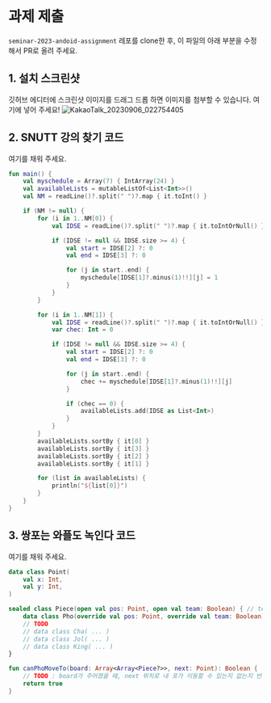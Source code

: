 # 과제 제출
`seminar-2023-andoid-assignment` 레포를 clone한 후, 이 파일의 아래 부분을 수정해서 PR로 올려 주세요.

## 1. 설치 스크린샷

깃허브 에디터에 스크린샷 이미지를 드래그 드롭 하면 이미지를 첨부할 수 있습니다. 여기에 넣어 주세요!
![KakaoTalk_20230906_022754405](https://github.com/wafflestudio/seminar-2023-android-assignment/assets/142739361/c5fe8200-10c8-4636-9ed4-35e07a7d6c03)


## 2. SNUTT 강의 찾기 코드

여기를 채워 주세요.
```kotlin
fun main() {
    val myschedule = Array(7) { IntArray(24) }
    val availableLists = mutableListOf<List<Int>>()
    val NM = readLine()?.split(" ")?.map { it.toInt() }

    if (NM != null) {
        for (i in 1..NM[0]) {
            val IDSE = readLine()?.split(" ")?.map { it.toIntOrNull() }

            if (IDSE != null && IDSE.size >= 4) {
                val start = IDSE[2] ?: 0
                val end = IDSE[3] ?: 0

                for (j in start..end) {
                    myschedule[IDSE[1]?.minus(1)!!][j] = 1
                }
            }
        }

        for (i in 1..NM[1]) {
            val IDSE = readLine()?.split(" ")?.map { it.toIntOrNull() }
            var chec: Int = 0

            if (IDSE != null && IDSE.size >= 4) {
                val start = IDSE[2] ?: 0
                val end = IDSE[3] ?: 0

                for (j in start..end) {
                    chec += myschedule[IDSE[1]?.minus(1)!!][j]
                }

                if (chec == 0) {
                    availableLists.add(IDSE as List<Int>)
                }
            }
        }
        availableLists.sortBy { it[0] }
        availableLists.sortBy { it[3] }
        availableLists.sortBy { it[2] }
        availableLists.sortBy { it[1] }

        for (list in availableLists) {
            println("${list[0]}")
        }
    }
}
```

## 3. 쌍포는 와플도 녹인다 코드

여기를 채워 주세요.
```kotlin
data class Point(
    val x: Int,
    val y: Int,
)

sealed class Piece(open val pos: Point, open val team: Boolean) { // team이 true이면 우리 편 기물
    data class Pho(override val pos: Point, override val team: Boolean) : Piece(pos, team)
    // TODO
    // data class Cha( ... )
    // data class Jol( ... )
    // data class King( ... )
}

fun canPhoMoveTo(board: Array<Array<Piece?>>, next: Point): Boolean {
    // TODO : board가 주어졌을 때, next 위치로 내 포가 이동할 수 있는지 없는지 반환
    return true
}
```

